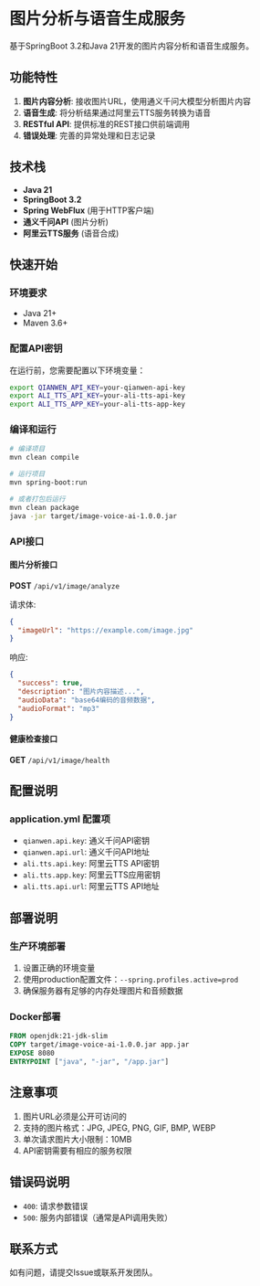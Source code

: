 # 图片分析与语音生成服务

基于SpringBoot 3.2和Java 21开发的图片内容分析和语音生成服务。

## 功能特性

1. **图片内容分析**: 接收图片URL，使用通义千问大模型分析图片内容
2. **语音生成**: 将分析结果通过阿里云TTS服务转换为语音
3. **RESTful API**: 提供标准的REST接口供前端调用
4. **错误处理**: 完善的异常处理和日志记录

## 技术栈

- **Java 21**
- **SpringBoot 3.2**
- **Spring WebFlux** (用于HTTP客户端)
- **通义千问API** (图片分析)
- **阿里云TTS服务** (语音合成)

## 快速开始

### 环境要求

- Java 21+
- Maven 3.6+

### 配置API密钥

在运行前，您需要配置以下环境变量：

```bash
export QIANWEN_API_KEY=your-qianwen-api-key
export ALI_TTS_API_KEY=your-ali-tts-api-key  
export ALI_TTS_APP_KEY=your-ali-tts-app-key
```

### 编译和运行

```bash
# 编译项目
mvn clean compile

# 运行项目
mvn spring-boot:run

# 或者打包后运行
mvn clean package
java -jar target/image-voice-ai-1.0.0.jar
```

### API接口

#### 图片分析接口

**POST** `/api/v1/image/analyze`

请求体:
```json
{
  "imageUrl": "https://example.com/image.jpg"
}
```

响应:
```json
{
  "success": true,
  "description": "图片内容描述...",
  "audioData": "base64编码的音频数据",
  "audioFormat": "mp3"
}
```

#### 健康检查接口

**GET** `/api/v1/image/health`

## 配置说明

### application.yml 配置项

- `qianwen.api.key`: 通义千问API密钥
- `qianwen.api.url`: 通义千问API地址
- `ali.tts.api.key`: 阿里云TTS API密钥
- `ali.tts.app.key`: 阿里云TTS应用密钥
- `ali.tts.api.url`: 阿里云TTS API地址

## 部署说明

### 生产环境部署

1. 设置正确的环境变量
2. 使用production配置文件：`--spring.profiles.active=prod`
3. 确保服务器有足够的内存处理图片和音频数据

### Docker部署

```dockerfile
FROM openjdk:21-jdk-slim
COPY target/image-voice-ai-1.0.0.jar app.jar
EXPOSE 8080
ENTRYPOINT ["java", "-jar", "/app.jar"]
```

## 注意事项

1. 图片URL必须是公开可访问的
2. 支持的图片格式：JPG, JPEG, PNG, GIF, BMP, WEBP
3. 单次请求图片大小限制：10MB
4. API密钥需要有相应的服务权限

## 错误码说明

- `400`: 请求参数错误
- `500`: 服务内部错误（通常是API调用失败）

## 联系方式

如有问题，请提交Issue或联系开发团队。